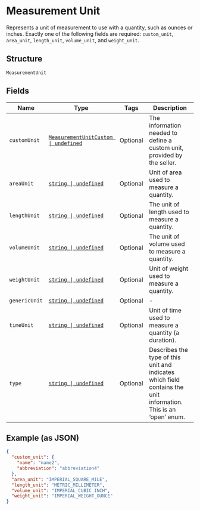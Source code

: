 <!-- Optimized: 2025-10-06 -->
<!-- RPM: 1.6.2.1.1.6.2.1_measurement-unit_20251006 -->
<!-- Session: E2E RPM DNA Application -->
<!-- AOM: RND (Reggie & Dro) -->
<!-- COI: TECHNOLOGY -->
<!-- RPM: HIGH -->
<!-- ACTION: BUILD -->

# Measurement Unit

Represents a unit of measurement to use with a quantity, such as ounces
or inches. Exactly one of the following fields are required: `custom_unit`,
`area_unit`, `length_unit`, `volume_unit`, and `weight_unit`.

## Structure

`MeasurementUnit`

## Fields

| Name | Type | Tags | Description |
|  --- | --- | --- | --- |
| `customUnit` | [`MeasurementUnitCustom \| undefined`](../../doc/models/measurement-unit-custom.md) | Optional | The information needed to define a custom unit, provided by the seller. |
| `areaUnit` | [`string \| undefined`](../../doc/models/measurement-unit-area.md) | Optional | Unit of area used to measure a quantity. |
| `lengthUnit` | [`string \| undefined`](../../doc/models/measurement-unit-length.md) | Optional | The unit of length used to measure a quantity. |
| `volumeUnit` | [`string \| undefined`](../../doc/models/measurement-unit-volume.md) | Optional | The unit of volume used to measure a quantity. |
| `weightUnit` | [`string \| undefined`](../../doc/models/measurement-unit-weight.md) | Optional | Unit of weight used to measure a quantity. |
| `genericUnit` | [`string \| undefined`](../../doc/models/measurement-unit-generic.md) | Optional | - |
| `timeUnit` | [`string \| undefined`](../../doc/models/measurement-unit-time.md) | Optional | Unit of time used to measure a quantity (a duration). |
| `type` | [`string \| undefined`](../../doc/models/measurement-unit-unit-type.md) | Optional | Describes the type of this unit and indicates which field contains the unit information. This is an ‘open’ enum. |

## Example (as JSON)

```json
{
  "custom_unit": {
    "name": "name2",
    "abbreviation": "abbreviation4"
  },
  "area_unit": "IMPERIAL_SQUARE_MILE",
  "length_unit": "METRIC_MILLIMETER",
  "volume_unit": "IMPERIAL_CUBIC_INCH",
  "weight_unit": "IMPERIAL_WEIGHT_OUNCE"
}
```
